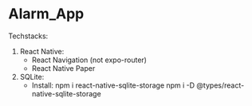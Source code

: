 # Alarm_App
Techstacks:
1) React Native:
     + React Navigation (not expo-router)
     + React Native Paper
3) SQLite:
     + Install: npm i react-native-sqlite-storage
                npm i -D @types/react-native-sqlite-storage
